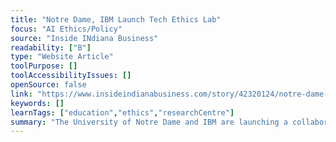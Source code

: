 ```yaml
---
title: "Notre Dame, IBM Launch Tech Ethics Lab"
focus: "AI Ethics/Policy"
source: "Inside INdiana Business"
readability: ["B"]
type: "Website Article"
toolPurpose: []
toolAccessibilityIssues: []
openSource: false
link: "https://www.insideindianabusiness.com/story/42320124/notre-dame-ibm-launch-tech-ethics-lab"
keywords: []
learnTags: ["education","ethics","researchCentre"]
summary: "The University of Notre Dame and IBM are launching a collaboration that intends to address ethical concerns raised by the use of advanced technologies. "
---
```



